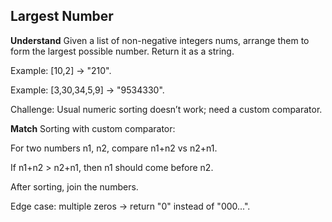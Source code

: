 ## Largest Number
**Understand**
Given a list of non-negative integers nums, arrange them to form the largest possible number. Return it as a string.

Example: [10,2] → "210".

Example: [3,30,34,5,9] → "9534330".

Challenge: Usual numeric sorting doesn’t work; need a custom comparator.

**Match**
Sorting with custom comparator:

For two numbers n1, n2, compare n1+n2 vs n2+n1.

If n1+n2 > n2+n1, then n1 should come before n2.

After sorting, join the numbers.

Edge case: multiple zeros → return "0" instead of "000...".